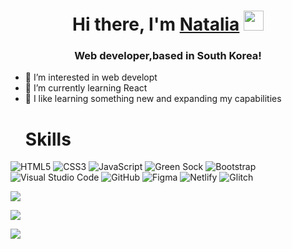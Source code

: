 <h1 align="center">Hi there, I'm <a href="https://daniilshat.ru/" target="_blank">Natalia</a> 
<img src="https://github.com/blackcater/blackcater/raw/main/images/Hi.gif" height="32"/></h1>
<h3 align="center">Web developer,based in South Korea! </h3>
 
 
 
- 👀 I’m interested in web developt
- 🌱 I’m currently learning React
- 💞️ I like learning something new and expanding my capabilities
  <h1>Skills</h1>
![HTML5](https://img.shields.io/badge/html5-%23E34F26.svg?style=for-the-badge&logo=html5&logoColor=white) 
![CSS3](https://img.shields.io/badge/css3-%231572B6.svg?style=for-the-badge&logo=css3&logoColor=white)
![JavaScript](https://img.shields.io/badge/javascript-%23323330.svg?style=for-the-badge&logo=javascript&logoColor=%23F7DF1E)
![Green Sock](https://img.shields.io/badge/green%20sock-88CE02?style=for-the-badge&logo=greensock&logoColor=white)
![Bootstrap](https://img.shields.io/badge/bootstrap-%238511FA.svg?style=for-the-badge&logo=bootstrap&logoColor=white)
![Visual Studio Code](https://img.shields.io/badge/Visual%20Studio%20Code-0078d7.svg?style=for-the-badge&logo=visual-studio-code&logoColor=white)
![GitHub](https://img.shields.io/badge/github-%23121011.svg?style=for-the-badge&logo=github&logoColor=white)
![Figma](https://img.shields.io/badge/figma-%23F24E1E.svg?style=for-the-badge&logo=figma&logoColor=white)
![Netlify](https://img.shields.io/badge/netlify-%23000000.svg?style=for-the-badge&logo=netlify&logoColor=#00C7B7)
![Glitch](https://img.shields.io/badge/glitch-%233333FF.svg?style=for-the-badge&logo=glitch&logoColor=white)



![](https://github-profile-summary-cards.vercel.app/api/cards/profile-details?username=Tataatat13&theme=solarized_dark)


![](https://github-profile-summary-cards.vercel.app/api/cards/stats?username=Tataatat13&theme=solarized_dark)

![](https://komarev.com/ghpvc/?username=Tatatat13)
